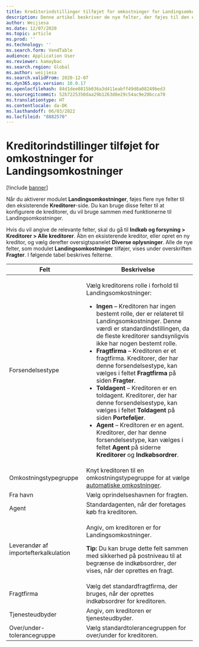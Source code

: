 ```yaml
---
title: Kreditorindstillinger tilføjet for omkostninger for Landingsomkostninger
description: Denne artikel beskriver de nye felter, der føjes til den eksisterende kreditorside, når du aktiverer modulet Landingsomkostninger. Du kan bruge disse felter til at konfigurere de kreditorer, du vil bruge sammen med funktionerne til Landingsomkostninger.
author: Weijiesa
ms.date: 12/07/2020
ms.topic: article
ms.prod: ''
ms.technology: ''
ms.search.form: VendTable
audience: Application User
ms.reviewer: kamaybac
ms.search.region: Global
ms.author: weijiesa
ms.search.validFrom: 2020-12-07
ms.dyn365.ops.version: 10.0.17
ms.openlocfilehash: 84d1dee0815b036a3d411eabff49d8a08249bed3
ms.sourcegitcommit: 52b7225350daa29b1263d8e29c54ac9e20bcca70
ms.translationtype: HT
ms.contentlocale: da-DK
ms.lasthandoff: 06/03/2022
ms.locfileid: "8882570"
---
```

# <a name="vendor-settings-added-for-landed-cost"></a>Kreditorindstillinger tilføjet for omkostninger for Landingsomkostninger

[!include [banner](../../includes/banner.md)]

Når du aktiverer modulet **Landingsomkostninger**, føjes flere nye felter til den eksisterende **Kreditorer**-side. Du kan bruge disse felter til at konfigurere de kreditorer, du vil bruge sammen med funktionerne til Landingsomkostninger.

Hvis du vil angive de relevante felter, skal du gå til **Indkøb og forsyning \> Kreditorer \> Alle kreditorer**. Åbn en eksisterende kreditor, eller opret en ny kreditor, og vælg derefter oversigtspanelet **Diverse oplysninger**. Alle de nye felter, som modulet **Landingsomkostninger** tilføjer, vises under overskriften **Fragter**. I følgende tabel beskrives felterne.

| Felt | Beskrivelse |
|---|---|
| Forsendelsestype | <p>Vælg kreditorens rolle i forhold til Landingsomkostninger:</p><ul><li>**Ingen** – Kreditoren har ingen bestemt rolle, der er relateret til Landingsomkostninger. Denne værdi er standardindstillingen, da de fleste kreditorer sandsynligvis ikke har nogen bestemt rolle.</li><li>**Fragtfirma** – Kreditoren er et fragtfirma. Kreditorer, der har denne forsendelsestype, kan vælges i feltet **Fragtfirma** på siden **Fragter**.</li><li>**Toldagent** – Kreditoren er en toldagent. Kreditorer, der har denne forsendelsestype, kan vælges i feltet **Toldagent** på siden **Porteføljer**.</li><li>**Agent** – Kreditoren er en agent. Kreditorer, der har denne forsendelsestype, kan vælges i feltet **Agent** på siderne **Kreditorer** og **Indkøbsordrer**.</li></ul> |
| Omkostningstypegruppe | Knyt kreditoren til en omkostningstypegruppe for at vælge [automatiske omkostninger](auto-cost-setup.md). |
| Fra havn | Vælg oprindelseshavnen for fragten. |
| Agent | Standardagenten, når der foretages køb fra kreditoren. |
| Leverandør af importefterkalkulation | <p>Angiv, om kreditoren er for Landingsomkostninger.</p><p>**Tip:** Du kan bruge dette felt sammen med sikkerhed på postniveau til at begrænse de indkøbsordrer, der vises, når der oprettes en fragt.</p> |
| Fragtfirma | Vælg det standardfragtfirma, der bruges, når der oprettes indkøbsordrer for kreditoren. |
| Tjenesteudbyder | Angiv, om kreditoren er tjenesteudbyder. |
| Over/under-tolerancegruppe | Vælg standardtolerancegruppen for over/under for kreditoren. |
